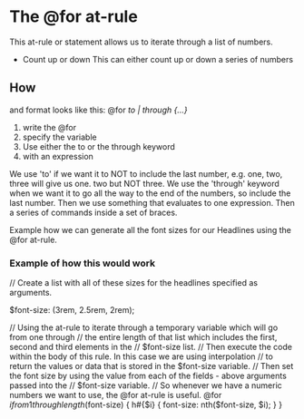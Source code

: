 # The @for at-rule

This at-rule or statement allows us to iterate through a list of numbers.

- Count up or down
This can either count up or down a series of numbers 

## How
and format looks like this:
@for <var> to | through <expression> {...}

1. write the @for
2. specify the variable
3. Use either the to or the through keyword
4. with an expression

We use 'to' if we want it to NOT to include the last number, e.g. one, two, three will give us one. two but NOT three.
We use the 'through' keyword when we want it to go all the way to the end of the numbers, so include the last number.
Then we use something that evaluates to one expression.
Then a series of commands inside a set of braces.

Example how we can generate all the font sizes for our Headlines using the @for at-rule.

### Example of how this would work

// Create a list with all of these sizes for the headlines specified as arguments.

$font-size: (3rem, 2.5rem, 2rem);

// Using the at-rule to iterate through a temporary variable which will go from one through 
// the entire length of that list which includes the first, second and third elements in the 
// $font-size list.
// Then execute the code within the body of this rule. In this case we are using interpolation 
// to return the values or data that is stored in the $font-size variable.
// Then set the font size by using the value from each of the fields - above arguments passed into the
// $font-size variable.
// So whenever we have a numeric numbers we want to use, the @for at-rule is useful. 
@for $i from 1 through length($font-size) {
  h#{$i} {
    font-size: nth($font-size, $i);
  }
}
